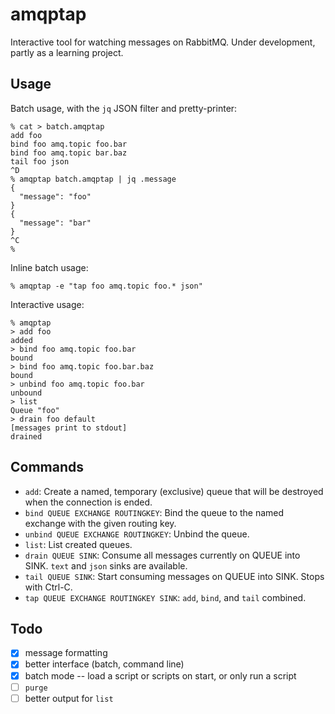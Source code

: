 # amqptap

Interactive tool for watching messages on RabbitMQ. Under development, partly as a learning project.

## Usage

Batch usage, with the `jq` JSON filter and pretty-printer:

```
% cat > batch.amqptap
add foo
bind foo amq.topic foo.bar
bind foo amq.topic bar.baz
tail foo json
^D
% amqptap batch.amqptap | jq .message
{
  "message": "foo"
}
{
  "message": "bar"
}
^C
%
```

Inline batch usage:

```
% amqptap -e "tap foo amq.topic foo.* json"
```

Interactive usage:

```
% amqptap
> add foo
added
> bind foo amq.topic foo.bar
bound
> bind foo amq.topic foo.bar.baz
bound
> unbind foo amq.topic foo.bar
unbound
> list
Queue "foo"
> drain foo default
[messages print to stdout]
drained
```

## Commands

* `add`: Create a named, temporary (exclusive) queue that will be destroyed when the connection is ended.
* `bind QUEUE EXCHANGE ROUTINGKEY`: Bind the queue to the named exchange with the given routing key.
* `unbind QUEUE EXCHANGE ROUTINGKEY`: Unbind the queue.
* `list`: List created queues.
* `drain QUEUE SINK`: Consume all messages currently on QUEUE into SINK. `text` and `json` sinks are available.
* `tail QUEUE SINK`: Start consuming messages on QUEUE into SINK. Stops with Ctrl-C.
* `tap QUEUE EXCHANGE ROUTINGKEY SINK`: `add`, `bind`, and `tail` combined.

## Todo

- [x] message formatting
- [x] better interface (batch, command line)
- [x] batch mode -- load a script or scripts on start, or only run a script
- [ ] `purge`
- [ ] better output for `list`
